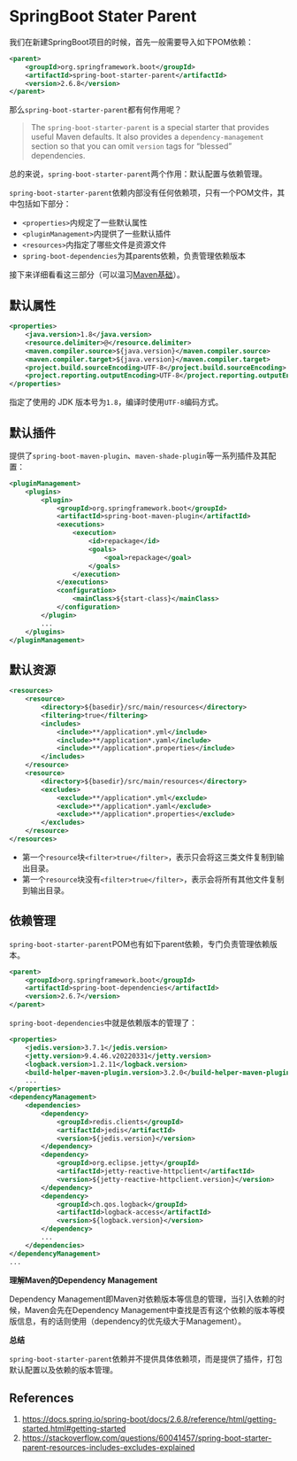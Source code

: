 # SpringBoot Stater Parent

我们在新建SpringBoot项目的时候，首先一般需要导入如下POM依赖：

```xml
<parent>
    <groupId>org.springframework.boot</groupId>
    <artifactId>spring-boot-starter-parent</artifactId>
    <version>2.6.8</version>
</parent>
```

那么`spring-boot-starter-parent`都有何作用呢？

> The `spring-boot-starter-parent` is a special starter that provides useful Maven defaults. It also provides a `dependency-management` section so that you can omit `version` tags for “blessed” dependencies.

总的来说，`spring-boot-starter-parent`两个作用：默认配置与依赖管理。

`spring-boot-starter-parent`依赖内部没有任何依赖项，只有一个POM文件，其中包括如下部分：

- `<properties>`内规定了一些默认属性
- `<pluginManagement>`内提供了一些默认插件
- `<resources>`内指定了哪些文件是资源文件
- `spring-boot-dependencies`为其parents依赖，负责管理依赖版本

接下来详细看看这三部分（可以温习[Maven基础](../../工具/Build/Maven.md)）。

## 默认属性

```xml
<properties>
    <java.version>1.8</java.version>
    <resource.delimiter>@</resource.delimiter>
    <maven.compiler.source>${java.version}</maven.compiler.source>
    <maven.compiler.target>${java.version}</maven.compiler.target>
    <project.build.sourceEncoding>UTF-8</project.build.sourceEncoding>
    <project.reporting.outputEncoding>UTF-8</project.reporting.outputEncoding>
</properties>
```

指定了使用的 JDK 版本号为`1.8`，编译时使用`UTF-8`编码方式。

## 默认插件

提供了`spring-boot-maven-plugin`、`maven-shade-plugin`等一系列插件及其配置：

```xml
<pluginManagement>
    <plugins>
        <plugin>
            <groupId>org.springframework.boot</groupId>
            <artifactId>spring-boot-maven-plugin</artifactId>
            <executions>
                <execution>
                    <id>repackage</id>
                    <goals>
                        <goal>repackage</goal>
                    </goals>
                </execution>
            </executions>
            <configuration>
                <mainClass>${start-class}</mainClass>
            </configuration>
        </plugin>
		...
    </plugins>
</pluginManagement>
```

## 默认资源

```xml
<resources>
    <resource>
        <directory>${basedir}/src/main/resources</directory>
        <filtering>true</filtering>
        <includes>
            <include>**/application*.yml</include>
            <include>**/application*.yaml</include>
            <include>**/application*.properties</include>
        </includes>
    </resource>
    <resource>
        <directory>${basedir}/src/main/resources</directory>
        <excludes>
            <exclude>**/application*.yml</exclude>
            <exclude>**/application*.yaml</exclude>
            <exclude>**/application*.properties</exclude>
        </excludes>
    </resource>
</resources>
```

- 第一个`resource`块`<filter>true</filter>`，表示只会将这三类文件复制到输出目录。
- 第一个`resource`块没有`<filter>true</filter>`，表示会将所有其他文件复制到输出目录。

## 依赖管理

`spring-boot-starter-parent`POM也有如下parent依赖，专门负责管理依赖版本。

```xml
<parent>
    <groupId>org.springframework.boot</groupId>
    <artifactId>spring-boot-dependencies</artifactId>
    <version>2.6.7</version>
</parent>
```

`spring-boot-dependencies`中就是依赖版本的管理了：

```xml
<properties>
    <jedis.version>3.7.1</jedis.version>
    <jetty.version>9.4.46.v20220331</jetty.version>
    <logback.version>1.2.11</logback.version>
    <build-helper-maven-plugin.version>3.2.0</build-helper-maven-plugin.version>
    ...
</properties>
<dependencyManagement>
    <dependencies>
        <dependency>
            <groupId>redis.clients</groupId>
            <artifactId>jedis</artifactId>
            <version>${jedis.version}</version>
        </dependency>
        <dependency>
            <groupId>org.eclipse.jetty</groupId>
            <artifactId>jetty-reactive-httpclient</artifactId>
            <version>${jetty-reactive-httpclient.version}</version>
        </dependency>      
        <dependency>
            <groupId>ch.qos.logback</groupId>
            <artifactId>logback-access</artifactId>
            <version>${logback.version}</version>
        </dependency>
        ...
    </dependencies>
</dependencyManagement>
...
```

**理解Maven的Dependency Management**

Dependency Management即Maven对依赖版本等信息的管理，当引入依赖的时候，Maven会先在Dependency Management中查找是否有这个依赖的版本等模版信息，有的话则使用（dependency的优先级大于Management）。

**总结**

`spring-boot-starter-parent`依赖并不提供具体依赖项，而是提供了插件，打包默认配置以及依赖的版本管理。

## References

1. https://docs.spring.io/spring-boot/docs/2.6.8/reference/html/getting-started.html#getting-started
2. https://stackoverflow.com/questions/60041457/spring-boot-starter-parent-resources-includes-excludes-explained
